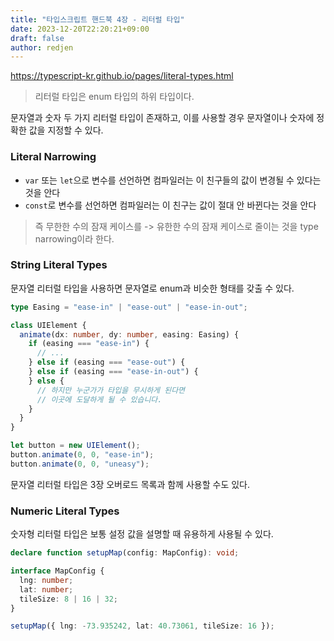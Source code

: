 ```yaml
---
title: "타입스크립트 핸드북 4장 - 리터럴 타입"
date: 2023-12-20T22:20:21+09:00
draft: false
author: redjen
---
```


https://typescript-kr.github.io/pages/literal-types.html

> 리터럴 타입은 enum 타입의 하위 타입이다.

문자열과 숫자 두 가지 리터럴 타입이 존재하고, 이를 사용할 경우 문자열이나 숫자에 정확한 값을 지정할 수 있다.

### Literal Narrowing

- `var` 또는 `let`으로 변수를 선언하면 컴파일러는 이 친구들의 값이 변경될 수 있다는 것을 안다
- `const`로 변수를 선언하면 컴파일러는 이 친구는 값이 절대 안 바뀐다는 것을 안다

> 즉 무한한 수의 잠재 케이스를 -> 유한한 수의 잠재 케이스로 줄이는 것을 type narrowing이라 한다.

### String Literal Types

문자열 리터럴 타입을 사용하면 문자열로 enum과 비슷한 형태를 갖출 수 있다.

```ts
type Easing = "ease-in" | "ease-out" | "ease-in-out";

class UIElement {
  animate(dx: number, dy: number, easing: Easing) {
    if (easing === "ease-in") {
      // ...
    } else if (easing === "ease-out") {
    } else if (easing === "ease-in-out") {
    } else {
      // 하지만 누군가가 타입을 무시하게 된다면
      // 이곳에 도달하게 될 수 있습니다.
    }
  }
}

let button = new UIElement();
button.animate(0, 0, "ease-in");
button.animate(0, 0, "uneasy");
```

문자열 리터럴 타입은 3장 오버로드 목록과 함께 사용할 수도 있다.

### Numeric Literal Types

숫자형 리터럴 타입은 보통 설정 값을 설명할 때 유용하게 사용될 수 있다.

```ts
declare function setupMap(config: MapConfig): void;

interface MapConfig {
  lng: number;
  lat: number;
  tileSize: 8 | 16 | 32;
}

setupMap({ lng: -73.935242, lat: 40.73061, tileSize: 16 });
```